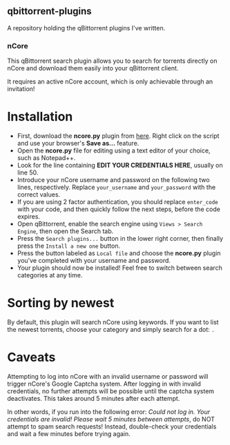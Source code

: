qbittorrent-plugins
-------------------
A repository holding the qBittorrent plugins I've written.

### nCore

This qBittorrent search plugin allows you to search for torrents directly on nCore and download them easily into your qBittorrent client.

It requires an active nCore account, which is only achievable through an invitation!

# Installation

* First, download the **ncore.py** plugin from [here](https://raw.githubusercontent.com/darktohka/qbittorrent-plugins/master/ncore.py). Right click on the script and use your browser's **Save as...** feature.
* Open the **ncore.py** file for editing using a text editor of your choice, such as Notepad++.
* Look for the line containing **EDIT YOUR CREDENTIALS HERE**, usually on line 50.
* Introduce your nCore username and password on the following two lines, respectively. Replace `your_username` and `your_password` with the correct values.
* If you are using 2 factor authentication, you should replace `enter_code` with your code, and then quickly follow the next steps, before the code expires.
* Open qBittorrent, enable the search engine using `Views > Search Engine`, then open the Search tab.
* Press the `Search plugins...` button in the lower right corner, then finally press the `Install a new one` button.
* Press the button labeled as `Local file` and choose the **ncore.py** plugin you've completed with your username and password.
* Your plugin should now be installed! Feel free to switch between search categories at any time.

# Sorting by newest

By default, this plugin will search nCore using keywords. If you want to list the newest torrents, choose your category and simply search for a dot: `.`

# Caveats

Attempting to log into nCore with an invalid username or password will trigger nCore's Google Captcha system. After logging in with invalid credentials, no further attempts will be possible until the captcha system deactivates. This takes around 5 minutes after each attempt.

In other words, if you run into the following error: *Could not log in. Your credentials are invalid! Please wait 5 minutes between attempts*, do NOT attempt to spam search requests! Instead, double-check your credentials and wait a few minutes before trying again.
